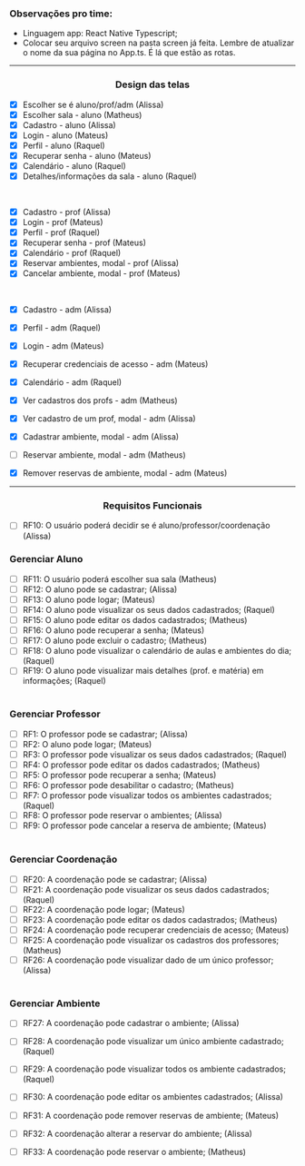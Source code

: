 <h3>Observações pro time:</h3>

- Linguagem app: React Native Typescript;
- Colocar seu arquivo screen na pasta screen já feita. Lembre de atualizar o nome da sua página no App.ts. É lá que estão as rotas.

<hr>
<h3 align="center">Design das telas</h3>

- [X] Escolher se é aluno/prof/adm (Alissa)
- [X] Escolher sala - aluno (Matheus)
- [X] Cadastro - aluno (Alissa)
- [X] Login - aluno (Mateus)
- [X] Perfil - aluno (Raquel)
- [X] Recuperar senha - aluno (Mateus)
- [X] Calendário - aluno (Raquel)
- [X] Detalhes/informações da sala - aluno (Raquel)

<br>

- [x] Cadastro - prof (Alissa)
- [x] Login - prof (Mateus)
- [X] Perfil - prof (Raquel)
- [x] Recuperar senha - prof (Mateus)
- [x] Calendário - prof (Raquel)
- [x] Reservar ambientes, modal - prof (Alissa)
- [x] Cancelar ambiente, modal - prof (Mateus)

<br>

- [X] Cadastro - adm (Alissa)
- [X] Perfil - adm (Raquel)
- [X] Login - adm (Mateus)
- [X] Recuperar credenciais de acesso - adm (Mateus)
- [X] Calendário - adm (Raquel)
- [X] Ver cadastros dos profs - adm (Matheus)
- [x] Ver cadastro de um prof, modal - adm (Alissa)
- [x] Cadastrar ambiente, modal - adm (Alissa)
- [ ] Reservar ambiente, modal - adm (Matheus)
- [X] Remover reservas de ambiente, modal - adm (Mateus)


<hr>

<h3 align="center">Requisitos Funcionais</h3>

- [ ] RF10: O usuário poderá decidir se é aluno/professor/coordenação  (Alissa)

<h3>Gerenciar Aluno</h3>

- [ ] RF11: O usuário poderá escolher sua sala  (Matheus)
- [ ] RF12: O aluno pode se cadastrar;  (Alissa)
- [ ] RF13: O aluno pode logar;  (Mateus)
- [ ] RF14: O aluno pode visualizar os seus dados cadastrados;  (Raquel)
- [ ] RF15: O aluno pode editar os dados cadastrados;  (Matheus)
- [ ] RF16: O aluno pode recuperar a senha;  (Mateus)
- [ ] RF17:  O aluno pode excluir o cadastro;  (Matheus)
- [ ] RF18: O aluno pode visualizar o calendário de aulas e ambientes do dia;  (Raquel)
- [ ] RF19: O aluno pode visualizar mais detalhes (prof. e matéria) em informações;  (Raquel)
 <br> <br>

<h3>Gerenciar Professor</h3>

- [ ] RF1: O professor pode se cadastrar;  (Alissa)
- [ ] RF2: O aluno pode logar;  (Mateus)
- [ ] RF3: O professor pode visualizar os seus dados cadastrados;  (Raquel)
- [ ] RF4: O professor pode editar os dados cadastrados;  (Matheus)
- [ ] RF5: O professor pode recuperar a senha;  (Mateus)
- [ ] RF6: O professor pode desabilitar o cadastro;  (Matheus)
- [ ] RF7: O professor pode visualizar todos os ambientes cadastrados; (Raquel)
- [ ] RF8: O professor pode reservar o ambientes; (Alissa)
- [ ] RF9: O professor pode cancelar a reserva de ambiente; (Mateus)
 <br> <br>

<h3>Gerenciar Coordenação</h3>

- [ ] RF20: A coordenação pode se cadastrar;  (Alissa)
- [ ] RF21: A coordenação pode visualizar os seus dados cadastrados;  (Raquel)
- [ ] RF22: A coordenação pode logar;  (Mateus)
- [ ] RF23: A coordenação pode editar os dados cadastrados;  (Matheus)
- [ ] RF24: A coordenação pode recuperar credenciais de acesso; (Mateus)
- [ ] RF25: A coordenação pode visualizar os cadastros dos professores; (Matheus)
- [ ] RF26: A coordenação pode visualizar dado de um único professor; (Alissa)
 <br> <br>
 
<h3>Gerenciar Ambiente</h3>

- [ ] RF27: A coordenação pode cadastrar o ambiente; (Alissa)
- [ ] RF28: A coordenação pode visualizar um único ambiente cadastrado; (Raquel)
- [ ] RF29: A coordenação pode visualizar todos os ambiente cadastrados; (Raquel)
- [ ] RF30: A coordenação pode editar os ambientes cadastrados; (Alissa)
- [ ] RF31: A coordenação pode remover reservas de ambiente; (Mateus)
- [ ] RF32: A coordenação alterar a reservar do ambiente; (Alissa)
- [ ] RF33: A coordenação pode reservar o ambiente; (Matheus)

